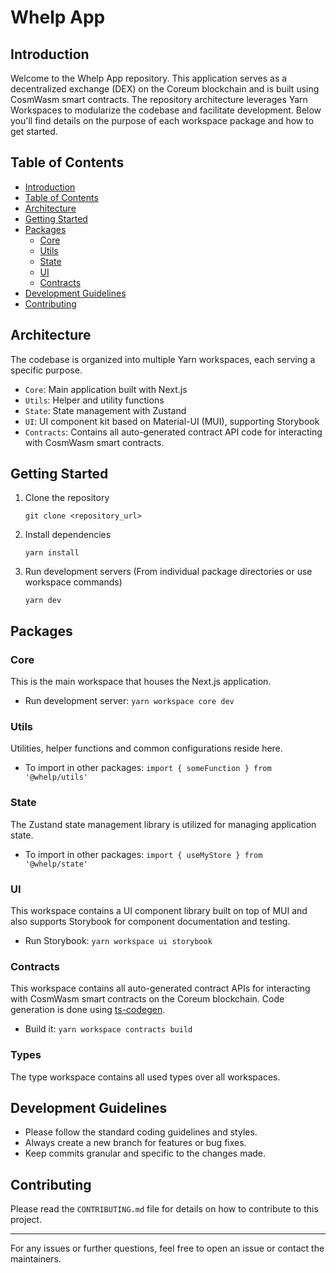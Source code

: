 # Whelp App

## Introduction

Welcome to the Whelp App repository. This application serves as a decentralized exchange (DEX) on the Coreum blockchain and is built using CosmWasm smart contracts. The repository architecture leverages Yarn Workspaces to modularize the codebase and facilitate development. Below you'll find details on the purpose of each workspace package and how to get started.

## Table of Contents

- [Introduction](#introduction)
- [Table of Contents](#table-of-contents)
- [Architecture](#architecture)
- [Getting Started](#getting-started)
- [Packages](#packages)
  - [Core](#core)
  - [Utils](#utils)
  - [State](#state)
  - [UI](#ui)
  - [Contracts](#contracts)
- [Development Guidelines](#development-guidelines)
- [Contributing](#contributing)

## Architecture

The codebase is organized into multiple Yarn workspaces, each serving a specific purpose.

- `Core`: Main application built with Next.js
- `Utils`: Helper and utility functions
- `State`: State management with Zustand
- `UI`: UI component kit based on Material-UI (MUI), supporting Storybook
- `Contracts`: Contains all auto-generated contract API code for interacting with CosmWasm smart contracts.

## Getting Started

1. Clone the repository

   ```
   git clone <repository_url>
   ```

2. Install dependencies

   ```
   yarn install
   ```

3. Run development servers (From individual package directories or use workspace commands)
   ```
   yarn dev
   ```

## Packages

### Core

This is the main workspace that houses the Next.js application.

- Run development server: `yarn workspace core dev`

### Utils

Utilities, helper functions and common configurations reside here.

- To import in other packages: `import { someFunction } from '@whelp/utils'`

### State

The Zustand state management library is utilized for managing application state.

- To import in other packages: `import { useMyStore } from '@whelp/state'`

### UI

This workspace contains a UI component library built on top of MUI and also supports Storybook for component documentation and testing.

- Run Storybook: `yarn workspace ui storybook`

### Contracts

This workspace contains all auto-generated contract APIs for interacting with CosmWasm smart contracts on the Coreum blockchain. Code generation is done using [ts-codegen](https://github.com/CosmWasm/ts-codegen).

- Build it: `yarn workspace contracts build`

### Types
The type workspace contains all used types over all workspaces.

## Development Guidelines

- Please follow the standard coding guidelines and styles.
- Always create a new branch for features or bug fixes.
- Keep commits granular and specific to the changes made.

## Contributing

Please read the `CONTRIBUTING.md` file for details on how to contribute to this project.

___

For any issues or further questions, feel free to open an issue or contact the maintainers.

